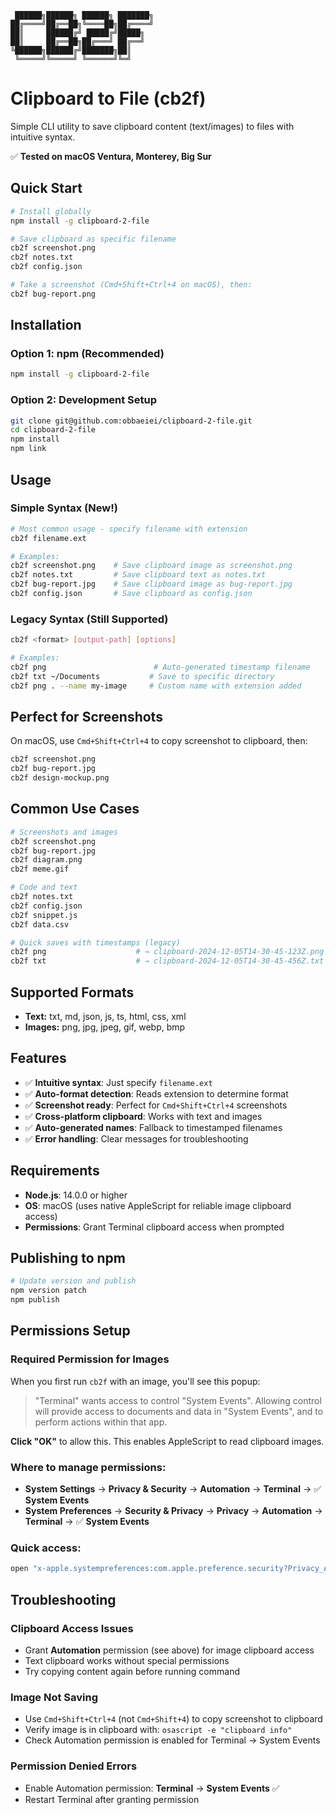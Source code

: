 ```
 ██████╗██████╗ ██████╗ ███████╗
██╔════╝██╔══██╗╚════██╗██╔════╝
██║     ██████╔╝ █████╔╝█████╗  
██║     ██╔══██╗██╔═══╝ ██╔══╝  
╚██████╗██████╔╝███████╗██║     
 ╚═════╝╚═════╝ ╚══════╝╚═╝     
```

# Clipboard to File (cb2f)

Simple CLI utility to save clipboard content (text/images) to files with intuitive syntax.

✅ **Tested on macOS Ventura, Monterey, Big Sur**

## Quick Start

```bash
# Install globally
npm install -g clipboard-2-file

# Save clipboard as specific filename
cb2f screenshot.png
cb2f notes.txt
cb2f config.json

# Take a screenshot (Cmd+Shift+Ctrl+4 on macOS), then:
cb2f bug-report.png
```

## Installation

### Option 1: npm (Recommended)

```bash
npm install -g clipboard-2-file
```

### Option 2: Development Setup

```bash
git clone git@github.com:obbaeiei/clipboard-2-file.git
cd clipboard-2-file
npm install
npm link
```

## Usage

### Simple Syntax (New!)

```bash
# Most common usage - specify filename with extension
cb2f filename.ext

# Examples:
cb2f screenshot.png    # Save clipboard image as screenshot.png
cb2f notes.txt         # Save clipboard text as notes.txt
cb2f bug-report.jpg    # Save clipboard image as bug-report.jpg
cb2f config.json       # Save clipboard as config.json
```

### Legacy Syntax (Still Supported)

```bash
cb2f <format> [output-path] [options]

# Examples:
cb2f png                        # Auto-generated timestamp filename
cb2f txt ~/Documents           # Save to specific directory
cb2f png . --name my-image     # Custom name with extension added
```

## Perfect for Screenshots

On macOS, use `Cmd+Shift+Ctrl+4` to copy screenshot to clipboard, then:

```bash
cb2f screenshot.png
cb2f bug-report.jpg
cb2f design-mockup.png
```

## Common Use Cases

```bash
# Screenshots and images
cb2f screenshot.png
cb2f bug-report.jpg
cb2f diagram.png
cb2f meme.gif

# Code and text
cb2f notes.txt
cb2f config.json
cb2f snippet.js
cb2f data.csv

# Quick saves with timestamps (legacy)
cb2f png                    # → clipboard-2024-12-05T14-30-45-123Z.png
cb2f txt                    # → clipboard-2024-12-05T14-30-45-456Z.txt
```

## Supported Formats

- **Text:** txt, md, json, js, ts, html, css, xml
- **Images:** png, jpg, jpeg, gif, webp, bmp

## Features

- ✅ **Intuitive syntax**: Just specify `filename.ext`
- ✅ **Auto-format detection**: Reads extension to determine format
- ✅ **Screenshot ready**: Perfect for `Cmd+Shift+Ctrl+4` screenshots
- ✅ **Cross-platform clipboard**: Works with text and images
- ✅ **Auto-generated names**: Fallback to timestamped filenames
- ✅ **Error handling**: Clear messages for troubleshooting

## Requirements

- **Node.js**: 14.0.0 or higher
- **OS**: macOS (uses native AppleScript for reliable image clipboard access)
- **Permissions**: Grant Terminal clipboard access when prompted

## Publishing to npm

```bash
# Update version and publish
npm version patch
npm publish
```

## Permissions Setup

### Required Permission for Images
When you first run `cb2f` with an image, you'll see this popup:

> "Terminal" wants access to control "System Events". Allowing control will provide access to documents and data in "System Events", and to perform actions within that app.

**Click "OK"** to allow this. This enables AppleScript to read clipboard images.

### Where to manage permissions:
- **System Settings** → **Privacy & Security** → **Automation** → **Terminal** → ✅ **System Events**
- **System Preferences** → **Security & Privacy** → **Privacy** → **Automation** → **Terminal** → ✅ **System Events**

### Quick access:
```bash
open "x-apple.systempreferences:com.apple.preference.security?Privacy_Automation"
```

## Troubleshooting

### Clipboard Access Issues
- Grant **Automation** permission (see above) for image clipboard access
- Text clipboard works without special permissions
- Try copying content again before running command

### Image Not Saving
- Use `Cmd+Shift+Ctrl+4` (not `Cmd+Shift+4`) to copy screenshot to clipboard
- Verify image is in clipboard with: `osascript -e "clipboard info"`
- Check Automation permission is enabled for Terminal → System Events

### Permission Denied Errors
- Enable Automation permission: **Terminal** → **System Events** ✅
- Restart Terminal after granting permission